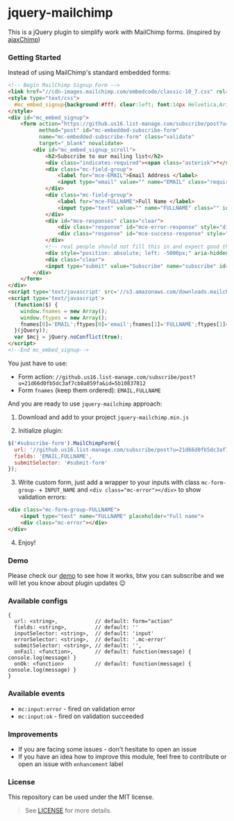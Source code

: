 # jquery-mailchimp

This is a jQuery plugin to simplify work with MailChimp forms. (inspired by [ajaxChimp][1])

### Getting Started

Instead of using MailChimp's standard embedded forms:

```html
<!-- Begin MailChimp Signup Form -->
<link href="//cdn-images.mailchimp.com/embedcode/classic-10_7.css" rel="stylesheet" type="text/css">
<style type="text/css">
  #mc_embed_signup{background:#fff; clear:left; font:14px Helvetica,Arial,sans-serif; }
</style>
<div id="mc_embed_signup">
    <form action="https://github.us16.list-manage.com/subscribe/post?u=21d66d0fb5dc3af7cb8a859fa&amp;id=5b10837812" 
          method="post" id="mc-embedded-subscribe-form" 
          name="mc-embedded-subscribe-form" class="validate" 
          target="_blank" novalidate>
        <div id="mc_embed_signup_scroll">
            <h2>Subscribe to our mailing list</h2>
            <div class="indicates-required"><span class="asterisk">*</span> indicates required</div>
            <div class="mc-field-group">
                <label for="mce-EMAIL">Email Address </label>
                <input type="email" value="" name="EMAIL" class="required email" id="mce-EMAIL">
            </div>
            <div class="mc-field-group">
                <label for="mce-FULLNAME">Full Name </label>
                <input type="text" value="" name="FULLNAME" class="" id="mce-FULLNAME">
            </div>
            <div id="mce-responses" class="clear">
                <div class="response" id="mce-error-response" style="display:none"></div>
                <div class="response" id="mce-success-response" style="display:none"></div>
            </div>
            <!-- real people should not fill this in and expect good things - do not remove this or risk form bot signups-->
            <div style="position: absolute; left: -5000px;" aria-hidden="true"><input type="text" name="xxx" tabindex="-1" value=""></div>
            <div class="clear">
            <input type="submit" value="Subscribe" name="subscribe" id="mc-embedded-subscribe" class="button"></div>
        </div>
    </form>
</div>
<script type='text/javascript' src='//s3.amazonaws.com/downloads.mailchimp.com/js/mc-validate.js'></script>
<script type='text/javascript'>
  (function($) {
    window.fnames = new Array(); 
    window.ftypes = new Array();
    fnames[0]='EMAIL';ftypes[0]='email';fnames[1]='FULLNAME';ftypes[1]='text';
  }(jQuery));
  var $mcj = jQuery.noConflict(true);
</script>
<!--End mc_embed_signup-->
```

You just have to use:
* Form action: `//github.us16.list-manage.com/subscribe/post?u=21d66d0fb5dc3af7cb8a859fa&id=5b10837812`
* Form `fnames` (keep them ordered): `EMAIL,FULLNAME`

And you are ready to use `jquery-mailchimp` approach:

1. Download and add to your project `jquery-mailchimp.min.js`

2. Initialize plugin:

```javascript
$('#subscribe-form').MailChimpForm({
  url: '//github.us16.list-manage.com/subscribe/post?u=21d66d0fb5dc3af7cb8a859fa&id=5b10837812',
  fields: 'EMAIL,FULLNAME',
  submitSelector: '#submit-form'
});
```

3. Write custom form, just add a wrapper to your inputs with class `mc-form-group-` + `INPUT_NAME` and 
`<div class="mc-error"></div>` to show validation errors:

```html
<div class="mc-form-group-FULLNAME">
    <input type="text" name="FULLNAME" placeholder="Full name">
    <div class="mc-error"></div>
</div>
```

4. Enjoy!

### Demo

Please check our [demo][2] to see how it works, btw you can subscribe and we will let you know about plugin updates :wink:

### Available configs

```text
{
  url: <string>,            // default: form="action"
  fields: <string>,         // default: ''
  inputSelector: <string>,  // default: 'input'
  errorSelector: <string>,  // default: '.mc-error'
  submitSelector: <string>, // default: '',
  onFail: <function>,       // default: function(message) { console.log(message) }
  onOk: <function>          // default: function(message) { console.log(message) }
}
```

### Available events

* `mc:input:error` - fired on validation error
* `mc:input:ok` - fired on validation succeeded

### Improvements

* If you are facing some issues - don't hesitate to open an issue
* If you have an idea how to improve this module, feel free to contribute or open an issue with `enhancement` label

### License

This repository can be used under the MIT license.
> See [LICENSE][3] for more details.

[1]: https://github.com/scdoshi/jquery-ajaxchimp
[2]: https://ddimitrioglo.github.io/jquery-mailchimp/
[3]: https://github.com/ddimitrioglo/jquery-mailchimp/blob/master/LICENSE

